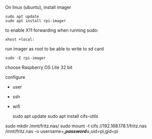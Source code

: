 On linux (ubuntu), install imager

    sudo apt update
    sudo apt install rpi-imager

to enable X11 forwarding when running sudo:
    
    xhost +local:

run imager as root to be able to write to sd card
    
    sudo -E rpi-imager

choose Raspberry OS Lite 32 bit

configure
- user
- ssh
- wifi


    sudo apt update
    sudo apt install cifs-utils


sudo mkdir /mnt/fritz.nas/
sudo mount -t cifs //192.168.178.1/fritz.nas /mnt/fritz.nas -o username=___,password=___,uid=pi,gid=pi
